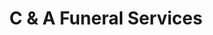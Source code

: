 ---
title: "C & A Funeral Services"
url: /prestonpans/c-and-a-funeral-services/
shop: funeral directors
---